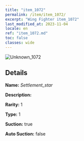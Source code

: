 ```yaml
---
title: "item_1072"
permalink: /item/item_1072/
excerpt: "Wing Fighter item_1072"
last_modified_at: 2023-11-04
locale: en
ref: "item_1072.md"
toc: false
classes: wide
---
```



 ![Unknown_1072](/images/item/Settlement_star_p.png)



## Details

 **Name:** *Settlement_star* 

 **Description:** 

 **Rarity:** 1 

 **Type:** 1 

 **Suction:** true 

 **Auto Suction:** false 


